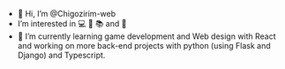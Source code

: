 - 👋 Hi, I’m @Chigozirim-web
- I’m interested in :computer: :dancer: :books: and :dress:
- 🌱 I’m currently learning game development and Web design with React and working on more back-end projects with python (using Flask and Django) and Typescript.

<!---
Chigozirim-web/Chigozirim-web is a ✨ special ✨ repository because its `README.md` (this file) appears on your GitHub profile.
You can click the Preview link to take a look at your changes.
--->
